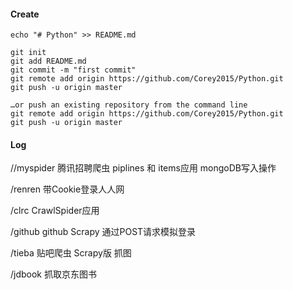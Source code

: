 #### Create

```
echo "# Python" >> README.md

git init
git add README.md
git commit -m "first commit"
git remote add origin https://github.com/Corey2015/Python.git
git push -u origin master

…or push an existing repository from the command line
git remote add origin https://github.com/Corey2015/Python.git
git push -u origin master

```

#### Log

//myspider 腾讯招聘爬虫 piplines 和 items应用 mongoDB写入操作

/renren 带Cookie登录人人网

/clrc CrawlSpider应用

/github github Scrapy 通过POST请求模拟登录

/tieba 贴吧爬虫 Scrapy版 抓图

/jdbook 抓取京东图书

